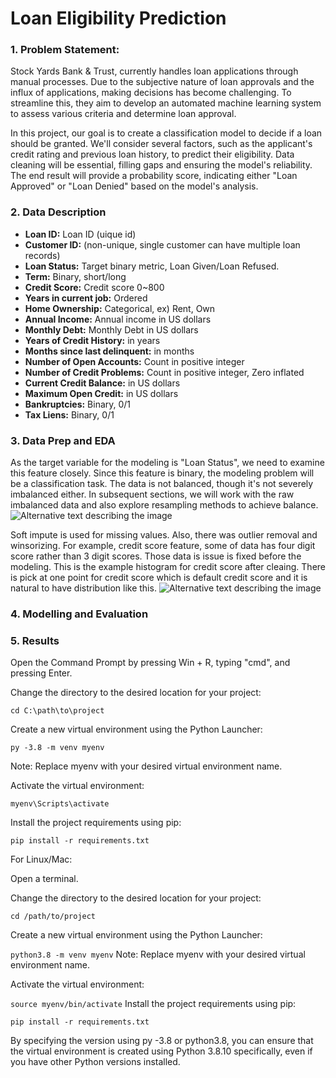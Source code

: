 # Loan Eligibility Prediction






### 1. Problem Statement:

Stock Yards Bank & Trust, currently handles loan applications through manual processes. Due to the subjective nature of loan approvals and the influx of applications, making decisions has become challenging. To streamline this, they aim to develop an automated machine learning system to assess various criteria and determine loan approval.

In this project, our goal is to create a classification model to decide if a loan should be granted. We'll consider several factors, such as the applicant's credit rating and previous loan history, to predict their eligibility. Data cleaning will be essential, filling gaps and ensuring the model's reliability. The end result will provide a probability score, indicating either "Loan Approved" or "Loan Denied" based on the model's analysis.





### 2. Data Description
- **Loan ID:** Loan ID (uique id)
- **Customer ID:** (non-unique, single customer can have multiple loan records)
- **Loan Status:** Target binary metric, Loan Given/Loan Refused.
- **Term:** Binary, short/long
- **Credit Score:** Credit score 0~800
- **Years in current job:** Ordered
- **Home Ownership:** Categorical, ex) Rent, Own
- **Annual Income:** Annual income in US dollars
- **Monthly Debt:** Monthly Debt in US dollars
- **Years of Credit History:** in years
- **Months since last delinquent:** in months
- **Number of Open Accounts:** Count in positive integer
- **Number of Credit Problems:** Count in positive integer, Zero inflated
- **Current Credit Balance:** in US dollars
- **Maximum Open Credit:** in US dollars
- **Bankruptcies:** Binary, 0/1
- **Tax Liens:** Binary, 0/1

### 3. Data Prep and EDA
As the target variable for the modeling is "Loan Status", we need to examine this feature closely. Since this feature is binary, the modeling problem will be a classification task. The data is not balanced, though it's not severely imbalanced either. In subsequent sections, we will work with the raw imbalanced data and also explore resampling methods to achieve balance.
![Alternative text describing the image](relative/path/to/img.jpg)

Soft impute is used for missing values. Also, there was outlier removal and winsorizing.
For example, credit score feature, some of data has four digit score rather than 3 digit scores.
Those data is issue is fixed before the modeling. This is the example histogram for credit score after cleaing.
There is pick at one point for credit score which is default credit score and it is natural to have distribution like this.
![Alternative text describing the image](relative/path/to/img.jpg)

### 4. Modelling and Evaluation

### 5. Results
Open the Command Prompt by pressing Win + R, typing "cmd", and pressing Enter.

Change the directory to the desired location for your project:

`cd C:\path\to\project`

Create a new virtual environment using the Python Launcher:

`py -3.8 -m venv myenv`

Note: Replace myenv with your desired virtual environment name.

Activate the virtual environment:

`myenv\Scripts\activate`

Install the project requirements using pip:

`pip install -r requirements.txt`


For Linux/Mac:

Open a terminal.

Change the directory to the desired location for your project:

`cd /path/to/project`

Create a new virtual environment using the Python Launcher:

`python3.8 -m venv myenv`
Note: Replace myenv with your desired virtual environment name.

Activate the virtual environment:

`source myenv/bin/activate`
Install the project requirements using pip:

`pip install -r requirements.txt`


By specifying the version using py -3.8 or python3.8, you can ensure that the virtual environment is created using Python 3.8.10 specifically, even if you have other Python versions installed.



